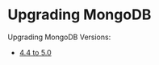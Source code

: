 # Upgrading MongoDB

Upgrading MongoDB Versions:

* [4.4 to 5.0](versions/Upgrading%20MongoDB%204.4%20to%205.0.md)